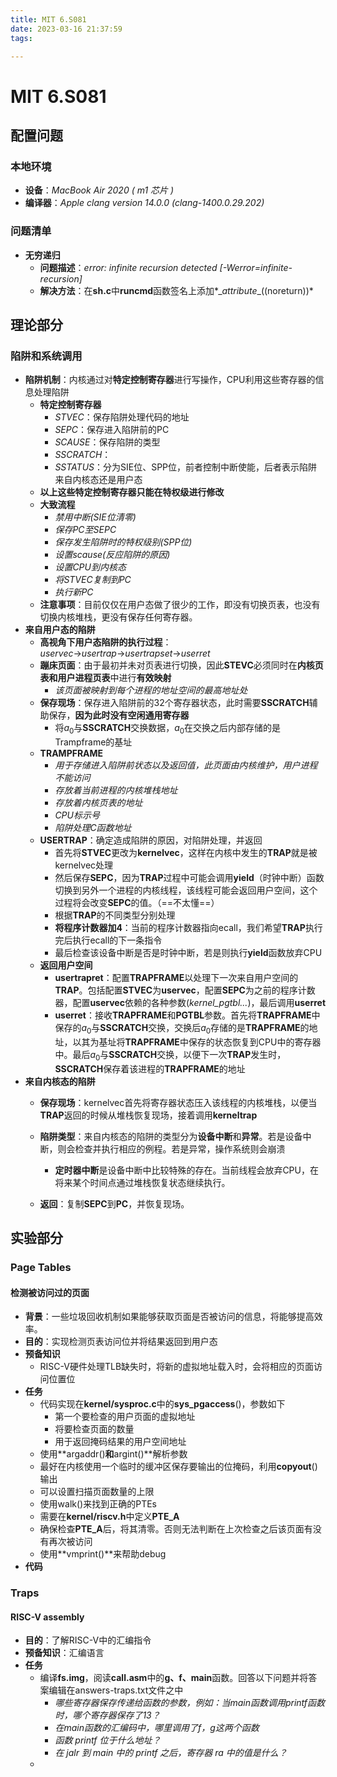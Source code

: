 ```yaml
---
title: MIT 6.S081
date: 2023-03-16 21:37:59
tags:

---
```


# MIT 6.S081

## 配置问题

### **本地环境**

* **设备**：*MacBook Air 2020 ( m1 芯片 )*
* **编译器**：*Apple clang version 14.0.0 (clang-1400.0.29.202)*

### 问题清单

* **无穷递归**
  * **问题描述**：*error: infinite recursion detected [-Werror=infinite-recursion]*
  * **解决方法**：在**sh.c**中**runcmd**函数签名上添加*\__attribute__((noreturn))*

## 理论部分

### 陷阱和系统调用

* **陷阱机制**：内核通过对**特定控制寄存器**进行写操作，CPU利用这些寄存器的信息处理陷阱
  * **特定控制寄存器**
    * *STVEC*：保存陷阱处理代码的地址
    * *SEPC*：保存进入陷阱前的PC
    * *SCAUSE*：保存陷阱的类型
    * *SSCRATCH*：
    * *SSTATUS*：分为SIE位、SPP位，前者控制中断使能，后者表示陷阱来自内核态还是用户态
  * **以上这些特定控制寄存器只能在特权级进行修改**
  * **大致流程**
    * *禁用中断(SIE位清零)*
    * *保存PC至SEPC*
    * *保存发生陷阱时的特权级别(SPP位)*
    * *设置scause(反应陷阱的原因)*
    * *设置CPU到内核态*
    * *将STVEC复制到PC*
    * *执行新PC*
  * **注意事项**：目前仅仅在用户态做了很少的工作，即没有切换页表，也没有切换内核堆栈，更没有保存任何寄存器。
* **来自用户态的陷阱**
  * **高视角下用户态陷阱的执行过程**：*uservec*$\to$*usertrap*$\to$*usertrapset*$\to$*userret*
  * **蹦床页面**：由于最初并未对页表进行切换，因此**STEVC**必须同时在**内核页表和用户进程页表**中进行**有效映射**
    * *该页面被映射到每个进程的地址空间的最高地址处*
  * **保存现场**：保存进入陷阱前的32个寄存器状态，此时需要**SSCRATCH**辅助保存，**因为此时没有空闲通用寄存器**
    * 将$a_0$与**SSCRATCH**交换数据，$a_0$在交换之后内部存储的是Trampframe的基址
  * **TRAMPFRAME**
    * *用于存储进入陷阱前状态以及返回值，此页面由内核维护，用户进程不能访问*
    * *存放着当前进程的内核堆栈地址*
    * *存放着内核页表的地址*
    * *CPU标示号*
    * *陷阱处理C函数地址*
  * **USERTRAP**：确定造成陷阱的原因，对陷阱处理，并返回
    * 首先将**STVEC**更改为**kernelvec**，这样在内核中发生的**TRAP**就是被kernelvec处理
    * 然后保存**SEPC**，因为**TRAP**过程中可能会调用**yield**（时钟中断）函数切换到另外一个进程的内核线程，该线程可能会返回用户空间，这个过程将会改变**SEPC**的值。（==不太懂==）
    * 根据**TRAP**的不同类型分别处理
    * **将程序计数器加4**：当前的程序计数器指向ecall，我们希望**TRAP**执行完后执行ecall的下一条指令
    * 最后检查该设备中断是否是时钟中断，若是则执行**yield**函数放弃CPU
  * **返回用户空间**
    * **usertrapret**：配置**TRAPFRAME**以处理下一次来自用户空间的**TRAP**。包括配置**STVEC**为**uservec**，配置**SEPC**为之前的程序计数器，配置**uservec**依赖的各种参数(*kernel_pgtbl...*)，最后调用**userret**
    * **userret**：接收**TRAPFRAME**和**PGTBL**参数。首先将**TRAPFRAME**中保存的$a_0$与**SSCRATCH**交换，交换后$a_0$存储的是**TRAPFRAME**的地址，以其为基址将**TRAPFRAME**中保存的状态恢复到CPU中的寄存器中。最后$a_0$与**SSCRATCH**交换，以便下一次**TRAP**发生时，**SSCRATCH**保存着该进程的**TRAPFRAME**的地址
* **来自内核态的陷阱**
  * **保存现场**：kernelvec首先将寄存器状态压入该线程的内核堆栈，以便当**TRAP**返回的时候从堆栈恢复现场，接着调用**kerneltrap**
  * **陷阱类型**：来自内核态的陷阱的类型分为**设备中断**和**异常**。若是设备中断，则会检查并执行相应的例程。若是异常，操作系统则会崩溃
    * **定时器中断**是设备中断中比较特殊的存在。当前线程会放弃CPU，在将来某个时间点通过堆栈恢复状态继续执行。
  
  * **返回**：复制**SEPC**到**PC**，并恢复现场。
  

## 实验部分

### Page Tables

#### 检测被访问过的页面

* **背景**：一些垃圾回收机制如果能够获取页面是否被访问的信息，将能够提高效率。
* **目的**：实现检测页表访问位并将结果返回到用户态
* **预备知识**
  * RISC-V硬件处理TLB缺失时，将新的虚拟地址载入时，会将相应的页面访问位置位
* **任务**
  * 代码实现在**kernel/sysproc.c**中的**sys_pgaccess**()，参数如下
    * 第一个要检查的用户页面的虚拟地址
    * 将要检查页面的数量
    * 用于返回掩码结果的用户空间地址
  * 使用**argaddr()**和**argint()**解析参数
  * 最好在内核使用一个临时的缓冲区保存要输出的位掩码，利用**copyout**()输出
  * 可以设置扫描页面数量的上限
  * 使用walk()来找到正确的PTEs
  * 需要在**kernel/riscv.h**中定义**PTE_A**
  * 确保检查**PTE_A**后，将其清零。否则无法判断在上次检查之后该页面有没有再次被访问
  * 使用**vmprint()**来帮助debug
* **代码**

### Traps

#### RISC-V assembly

* **目的**：了解RISC-V中的汇编指令
* **预备知识**：汇编语言
* **任务**
  * 编译**fs.img**，阅读**call.asm**中的**g、f、main**函数。回答以下问题并将答案编辑在answers-traps.txt文件之中
    * *哪些寄存器保存传递给函数的参数，例如：当main函数调用printf函数时，哪个寄存器保存了13？*
    * *在main函数的汇编码中，哪里调用了f，g这两个函数*
    * *函数 printf 位于什么地址？*
    * *在 jalr 到 main 中的 printf 之后，寄存器 ra 中的值是什么？*
  * 
